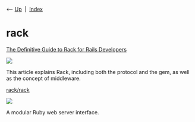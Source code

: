<div class="nav">

⟵ [Up](index.html)  \|  [Index](index.html)

</div>

# rack

<div class="cards">

<div class="card">

<div class="card-title">

[The Definitive Guide to Rack for Rails
Developers](https://www.akshaykhot.com/definitive-guide-to-rack)

</div>

<div class="card-image">

[![](https://www.writesoftwarewell.com/content/images/2022/12/Rack-2.png)](https://www.akshaykhot.com/definitive-guide-to-rack)

</div>

This article explains Rack, including both the protocol and the gem, as
well as the concept of middleware.

</div>

<div class="card">

<div class="card-title">

[rack/rack](https://github.com/rack/rack)

</div>

<div class="card-image">

[![](https://opengraph.githubassets.com/7febe92b64af6f1d8672f15b67bfe4285895f00ed61b8d877d8b17c91f5b8c8c/rack/rack)](https://github.com/rack/rack)

</div>

A modular Ruby web server interface.

</div>

</div>
